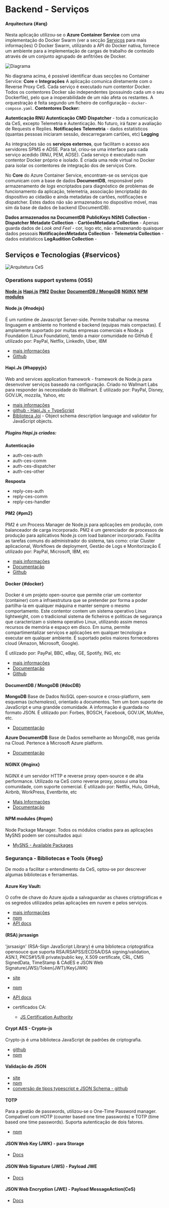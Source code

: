 # Backend - Serviços

#### Arquitectura {#arq}
Nesta aplicação utilizou-se o **Azure Container Service** com uma implementação do Docker Swarm (ver a secção [Serviços](#Serviços) para mais informações) O Docker Swarm, utilizando a API do Docker nativa, fornece um ambiente para a implementação de cargas de trabalho de conteúdo através de um conjunto agrupado de anfitriões de Docker. 

![Diagrama](/images/diagrama.png)

No diagrama acima, é possivel identificar duas secções no Container Service: **Core** e **Integrações**
A aplicação comunica diretamente com o Reverse Proxy CeS. Cada serviço é executado num contentor Docker. Todos os contentores Docker são independentes (possuindo cada um o seu Dockerfile), pelo que a inoperabilidade de um não afeta os restantes.
A orquestração é feita segundo um ficheiro de configuração – `docker-compose.yaml`.
**Contentores Docker:**

**Autenticação RNU**
**Autenticação CMD**
**Dispatcher** - toda a comunicação da CeS, excepto Telemetria e Autenticação. No futuro, irá fazer a avaliação de Requests e Replies.
**Notificações**
**Telemetria** - dados estatísticos (quantas pessoas iniciaram sessão, descarregaram  cartões, etc)
**Logging**

As integrações são os **serviços externos**,  que facilitam o acesso aos servidores SPMS e ADSE. Para tal, criou-se uma interface para cada serviço acedido (RNU, PEM, ADSE). Cada serviço é executado num contentor Docker próprio e isolado. É criada uma rede virtual no Docker para isolar os contentores de integração dos de serviços Core.

No **Core** do Azure Container Service, encontram-se os serviços que comunicam com a base de dados **DocumentDB**, responsável pelo armazenamento de _logs_ encriptados  para diagnóstico de problemas de funcionamento da aplicação, telemetria, associação (encriptada) do dispositivo ao cidadão e ainda metadatas de cartões, notificações e dispatcher. Estes dados não são armazenados no dispositivo móvel, mas sim da base de dados de backend (DocumentDB).

**Dados armazenados na DocumentDB**
**PublicKeys NSNS Collection** - 
**Dispatcher Metadate Collection** - 
**CartõesMetadata Collection** - Apenas guarda dados de _Look and Feel_ - cor, logo etc, não armazenando quaisquer dados pessoais
**NotificaçõesMetadata Collection** - 
**Telemetria Collection** - dados estatísticos 
**LogAudition Collection** - 



## Serviços e Tecnologias {#servicos}
![Arquitetura CeS](images/servicos.png)
### Operations support systems (OSS)
**[Node.js](#nodejs)**
**[Hapi.js](#happyjs)**
**[PM2](#pm2)**
**[Docker](#docker)**
**[DocumentDB / MongoDB](#docDB)** 
**[NGINX](#nginx)**
**[NPM modules](#npm)** 


#### Node.js {#nodejs}
É um runtime de Javascript Server-side. Permite trabalhar na mesma linguagem e ambiente no frontend e backend (equipas mais compactas).
É amplamente suportado por muitas empresas comerciais e Node.js Foundation (Linux Foundation), tendo a maior comunidade no GitHub
É utilizado por: PayPal, Netflix, LinkedIn, Uber, IBM

* [mais informações](https://nodejs.org/en/)
* [Github](https://github.com/nodejs)


#### Hapi.Js {#happyjs}
Web and services application framework - framework de Node.js para desenvolver serviços baseado na configuração. Criado no Wallmart Labs para responder às necessidade do Wallmart.
É utilizado por: PayPal, Disney, GOV.UK, mozzila, Yahoo, etc

* [mais informações](https://hapijs.com/)
* [github - Hapi.Js + TypeScript](https://github.com/dwyl/hapi-typescript-example)
* [Biblioteca Joi](https://github.com/hapijs/joi) - Object schema description language and validator for JavaScript objects.

##### Plugins Hapi.js criados:
 
**Autenticação**
* auth-ces-auth
* auth-ces-comm
* auth-ces-dispatcher
* auth-ces-other
 
**Resposta**
* reply-ces-auth
* reply-ces-comm
* reply-ces-handler


#### PM2 {#pm2}
PM2 é um Process Manager de Node.js para aplicações em produção, com balanceador de carga incorporado.
PM2 é um gerenciador de processos de produção para aplicativos Node.js com load balancer incorporado. Facilita  as tarefas comuns do administrador do sistema, tais como: criar Cluster aplicacional, Workflows de deployment, Gestão de Logs e Monitorização
É utilizado por: PayPal, Microsoft, IBM, etc

* [mais informações](http://pm2.keymetrics.io/)
* [Documentação](http://pm2.keymetrics.io/docs/usage/cluster-mode/)
* [Github](https://github.com/Unitech/pm2)


#### Docker {#docker}
Docker é um projeto open-source que permite criar um contentor (container) com a infraestrutura que se pretender por forma a poder partilha-la em qualquer máquina e manter sempre o mesmo comportamento. Este contentor contem um sistema operativo Linux lightweight, com o tradicional sistema de ficheiros e politicas de segurança que caracterizam o sistema operativo Linux, utilizando assim menos recursos de memória e espaço em disco. Em suma, permite compartimentalizar serviços e aplicações em qualquer tecnologia e executar em qualquer ambiente. É suportado pelos maiores fornecedores cloud (Amazon, Microsoft, Google).

É utilizado por: PayPal, BBC, eBay, GE, Spotify, ING, etc

* [mais informações](https://www.docker.com/)
* [Documentação](http://pm2.keymetrics.io/docs/usage/cluster-mode/)
* [Github](https://github.com/Unitech/pm2)

#### DocumentDB / MongoDB  {#docDB}
**MongoDB**
Base de Dados NoSQL open-source e cross-platform, sem esquemas (_schemaless_), orientado a documentos. Tem um bom suporte de JavaScript e uma grandde comunidade.
A informação é guardada no formato JSON.
É utilizado por: Forbes, BOSCH, Facebook, GOV.UK, McAfee, etc.

* [Documentação](https://docs.mongodb.com/)

**Azure DocumentDB**
Base de Dados semelhante ao MongoDB, mas gerida na Cloud. Pertence à Microsoft Azure platform.
* [Documentação](https://docs.microsoft.com/pt-pt/azure/documentdb/)


#### NGINX {#nginx}
NGINX é um servidor HTTP e reverse proxy open-source e de alta performance. Utilizado na CeS como reverse proxy, possui uma boa comunidade, com suporte comercial.
É utilizado por: Netflix, Hulu, GitHub, Airbnb, WorkPress, Eventbrite, etc
* [Mais Informações](https://www.nginx.com/)
* [Documentação](https://www.nginx.com/resources/wiki/)


#### NPM modules {#npm}
 Node Package Manager. Todos os módulos criados para as aplicações MySNS podem ser consultados aqui:
* [MySNS - Available Packages](https://npm.dev.mysns.pt/)




### Segurança - Bibliotecas e Tools {#seg}
De modo a facilitar o entendimento da CeS, optou-se por descrever algumas bibliotecas e ferramentas.
#### Azure Key Vault:
O cofre de chave do Azure ajuda a salvaguardar as chaves criptográficas e os segredos utilizados pelas aplicações em nuvem e pelos serviços. 

* [mais informações](https://docs.microsoft.com/pt-pt/azure/key-vault/key-vault-whatis)
* [npm](https://www.npmjs.com/package/azure-keyvault)
* [API docs](http://azure.github.io/azure-sdk-for-node/azure-keyvault/latest/)

#### (RSA) jsrsasign
'jsrsasign' (RSA-Sign JavaScript Library) é uma biblioteca criptográfica opensouce que suporta RSA/RSAPSS/ECDSA/DSA signing/validation, ASN.1, PKCS#1/5/8 private/public key, X.509 certificate, CRL, CMS SignedData, TimeStamp & CAdES e JSON Web Signature(JWS)/Token(JWT)/Key(JWK)

* [site](http://kjur.github.io/jsrsasign/)
* [npm](https://www.npmjs.com/package/jsrsasign)
* [API docs](https://kjur.github.io/jsrsasign/api/index.html)
	
* certificados CA:
  * [JS Certification Authority](https://kjur.github.io/jsrsasign/tool_ca.html)

#### Crypt AES - Crypto-js
Crypto-js é uma biblioteca JavaScript de padrões de criptografia.
	
* [github](https://github.com/brix/crypto-js)
* [npm](https://www.npmjs.com/package/crypto-js)

#### Validação de JSON
	
* [site](http://json-schema.org)
* [npm](https://www.npmjs.com/package/jsonschema)
* [conversão de tipos typescript e JSON Schema - github](https://github.com/YousefED/typescript-json-schema)

#### TOTP
Para a gestão de passwords, utilizou-se o One-Time Password manager. Compativel com  HOTP (counter based one time passwords) e TOTP (time based one time passwords). Suporta autenticação de dois fatores.

* [npm](https://www.npmjs.com/package/otp.js)


#### JSON Web Key (JWK) - para Storage
* [Docs](https://tools.ietf.org/html/rfc7515)
    
#### JSON Web Signature (JWS) - Payload JWE
* [Docs](https://tools.ietf.org/html/rfc7515)
    
#### JSON Web Encryption (JWE) - Payload MessageAction(CeS)
* [Docs](https://tools.ietf.org/html/rfc7516)
